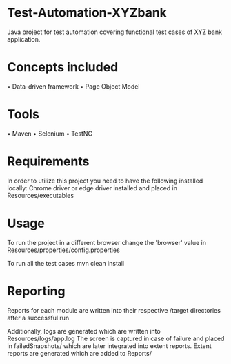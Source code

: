 # Test-Automation-XYZbank
Java project for test automation covering functional test cases of XYZ bank application.

# Concepts included
•	Data-driven framework
•	Page Object Model

# Tools
•	Maven 
•	Selenium
•	TestNG

# Requirements
In order to utilize this project you need to have the following installed locally:
Chrome driver or edge driver installed and placed in Resources/executables

# Usage
To run the project in a different browser change the 'browser' value in Resources/properties/config.properties

To run all the test cases
mvn clean install

# Reporting
Reports for each module are written into their respective /target directories after a successful run

Additionally, logs are generated which are written into Resources/logs/app.log
The screen is captured in case of failure and placed in failedSnapshots/ which are later integrated into extent reports.
Extent reports are generated which are added to Reports/


